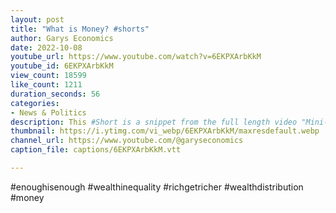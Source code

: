 ```yaml
---
layout: post
title: "What is Money? #shorts"
author: Garys Economics
date: 2022-10-08
youtube_url: https://www.youtube.com/watch?v=6EKPXArbKkM
youtube_id: 6EKPXArbKkM
view_count: 18599
like_count: 1211
duration_seconds: 56
categories:
- News & Politics
description: This #Short is a snippet from the full length video "Mini-Budget Disaster - My Response" https://youtu.be/Xz4olabE740
thumbnail: https://i.ytimg.com/vi_webp/6EKPXArbKkM/maxresdefault.webp
channel_url: https://www.youtube.com/@garyseconomics
caption_file: captions/6EKPXArbKkM.vtt

---
```


#enoughisenough  #wealthinequality  #richgetricher  #wealthdistribution   #money
